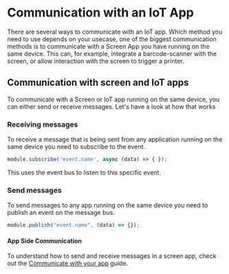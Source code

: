 # Communication with an IoT App

There are several ways to communicate with an IoT app. Which method you need to use depends on your usecase, one of the biggest communication methods is to communicate with a Screen App you have running on the same device. This can, for example, integrate a barcode-scanner with the screen, or allow interaction with the screen to trigger a printer.

## Communication with screen and IoT apps

To communicate with a Screen or IoT app running on the same device, you can either send or receive messages. Let's have a look at how that works

### Receiving messages
To receive a message that is being sent from any application running on the same device you need to subscribe to the event.

```javascript
module.subscribe('event.name', async (data) => { });
```

This uses the event bus to listen to this specific event. 
### Send messages
To send messages to any app running on the same device you need to publish an event on the message bus.

```javascript
module.publish("event.name", (data) => {});
```

#### App Side Communication
To understand how to send and receive messages in a screen app, check out the [Communicate with your app](/development/screen/communication) guide.